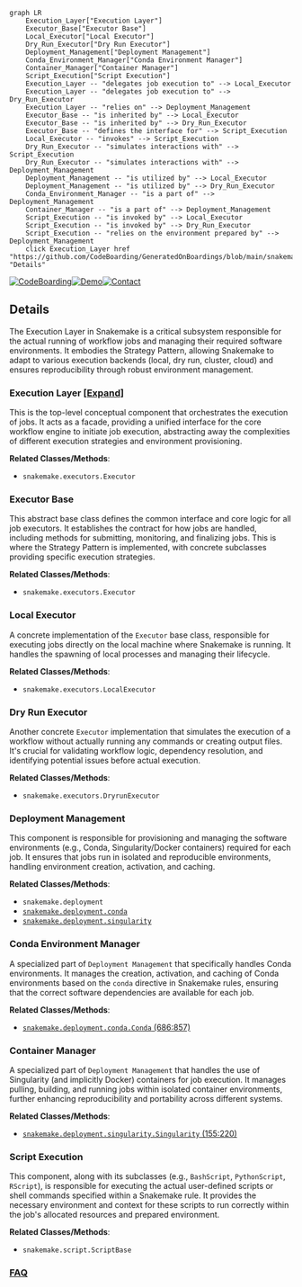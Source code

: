 ```mermaid
graph LR
    Execution_Layer["Execution Layer"]
    Executor_Base["Executor Base"]
    Local_Executor["Local Executor"]
    Dry_Run_Executor["Dry Run Executor"]
    Deployment_Management["Deployment Management"]
    Conda_Environment_Manager["Conda Environment Manager"]
    Container_Manager["Container Manager"]
    Script_Execution["Script Execution"]
    Execution_Layer -- "delegates job execution to" --> Local_Executor
    Execution_Layer -- "delegates job execution to" --> Dry_Run_Executor
    Execution_Layer -- "relies on" --> Deployment_Management
    Executor_Base -- "is inherited by" --> Local_Executor
    Executor_Base -- "is inherited by" --> Dry_Run_Executor
    Executor_Base -- "defines the interface for" --> Script_Execution
    Local_Executor -- "invokes" --> Script_Execution
    Dry_Run_Executor -- "simulates interactions with" --> Script_Execution
    Dry_Run_Executor -- "simulates interactions with" --> Deployment_Management
    Deployment_Management -- "is utilized by" --> Local_Executor
    Deployment_Management -- "is utilized by" --> Dry_Run_Executor
    Conda_Environment_Manager -- "is a part of" --> Deployment_Management
    Container_Manager -- "is a part of" --> Deployment_Management
    Script_Execution -- "is invoked by" --> Local_Executor
    Script_Execution -- "is invoked by" --> Dry_Run_Executor
    Script_Execution -- "relies on the environment prepared by" --> Deployment_Management
    click Execution_Layer href "https://github.com/CodeBoarding/GeneratedOnBoardings/blob/main/snakemake/Execution_Layer.md" "Details"
```

[![CodeBoarding](https://img.shields.io/badge/Generated%20by-CodeBoarding-9cf?style=flat-square)](https://github.com/CodeBoarding/CodeBoarding)[![Demo](https://img.shields.io/badge/Try%20our-Demo-blue?style=flat-square)](https://www.codeboarding.org/demo)[![Contact](https://img.shields.io/badge/Contact%20us%20-%20contact@codeboarding.org-lightgrey?style=flat-square)](mailto:contact@codeboarding.org)

## Details

The Execution Layer in Snakemake is a critical subsystem responsible for the actual running of workflow jobs and managing their required software environments. It embodies the Strategy Pattern, allowing Snakemake to adapt to various execution backends (local, dry run, cluster, cloud) and ensures reproducibility through robust environment management.

### Execution Layer [[Expand]](./Execution_Layer.md)
This is the top-level conceptual component that orchestrates the execution of jobs. It acts as a facade, providing a unified interface for the core workflow engine to initiate job execution, abstracting away the complexities of different execution strategies and environment provisioning.


**Related Classes/Methods**:

- `snakemake.executors.Executor`


### Executor Base
This abstract base class defines the common interface and core logic for all job executors. It establishes the contract for how jobs are handled, including methods for submitting, monitoring, and finalizing jobs. This is where the Strategy Pattern is implemented, with concrete subclasses providing specific execution strategies.


**Related Classes/Methods**:

- `snakemake.executors.Executor`


### Local Executor
A concrete implementation of the `Executor` base class, responsible for executing jobs directly on the local machine where Snakemake is running. It handles the spawning of local processes and managing their lifecycle.


**Related Classes/Methods**:

- `snakemake.executors.LocalExecutor`


### Dry Run Executor
Another concrete `Executor` implementation that simulates the execution of a workflow without actually running any commands or creating output files. It's crucial for validating workflow logic, dependency resolution, and identifying potential issues before actual execution.


**Related Classes/Methods**:

- `snakemake.executors.DryrunExecutor`


### Deployment Management
This component is responsible for provisioning and managing the software environments (e.g., Conda, Singularity/Docker containers) required for each job. It ensures that jobs run in isolated and reproducible environments, handling environment creation, activation, and caching.


**Related Classes/Methods**:

- `snakemake.deployment`
- <a href="https://github.com/snakemake/snakemake/blob/main/src/snakemake/deployment/conda.py" target="_blank" rel="noopener noreferrer">`snakemake.deployment.conda`</a>
- <a href="https://github.com/snakemake/snakemake/blob/main/src/snakemake/deployment/singularity.py" target="_blank" rel="noopener noreferrer">`snakemake.deployment.singularity`</a>


### Conda Environment Manager
A specialized part of `Deployment Management` that specifically handles Conda environments. It manages the creation, activation, and caching of Conda environments based on the `conda` directive in Snakemake rules, ensuring that the correct software dependencies are available for each job.


**Related Classes/Methods**:

- <a href="https://github.com/snakemake/snakemake/blob/main/src/snakemake/deployment/conda.py#L686-L857" target="_blank" rel="noopener noreferrer">`snakemake.deployment.conda.Conda` (686:857)</a>


### Container Manager
A specialized part of `Deployment Management` that handles the use of Singularity (and implicitly Docker) containers for job execution. It manages pulling, building, and running jobs within isolated container environments, further enhancing reproducibility and portability across different systems.


**Related Classes/Methods**:

- <a href="https://github.com/snakemake/snakemake/blob/main/src/snakemake/deployment/singularity.py#L155-L220" target="_blank" rel="noopener noreferrer">`snakemake.deployment.singularity.Singularity` (155:220)</a>


### Script Execution
This component, along with its subclasses (e.g., `BashScript`, `PythonScript`, `RScript`), is responsible for executing the actual user-defined scripts or shell commands specified within a Snakemake rule. It provides the necessary environment and context for these scripts to run correctly within the job's allocated resources and prepared environment.


**Related Classes/Methods**:

- `snakemake.script.ScriptBase`




### [FAQ](https://github.com/CodeBoarding/GeneratedOnBoardings/tree/main?tab=readme-ov-file#faq)